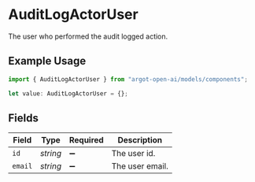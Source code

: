 # AuditLogActorUser

The user who performed the audit logged action.

## Example Usage

```typescript
import { AuditLogActorUser } from "argot-open-ai/models/components";

let value: AuditLogActorUser = {};
```

## Fields

| Field              | Type               | Required           | Description        |
| ------------------ | ------------------ | ------------------ | ------------------ |
| `id`               | *string*           | :heavy_minus_sign: | The user id.       |
| `email`            | *string*           | :heavy_minus_sign: | The user email.    |
